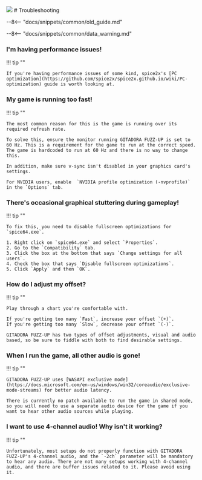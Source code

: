 <img class="header-logo" src="/img/bemani/gitadora/fuzzup/logo.webp">
# Troubleshooting

--8<-- "docs/snippets/common/old_guide.md"

--8<-- "docs/snippets/common/data_warning.md"

### I'm having performance issues!

!!! tip ""

	If you're having performance issues of some kind, spice2x's [PC optimization](https://github.com/spice2x/spice2x.github.io/wiki/PC-optimization) guide is worth looking at.

### My game is running too fast!

!!! tip ""

	The most common reason for this is the game is running over its required refresh rate.
	
	To solve this, ensure the monitor running GITADORA FUZZ-UP is set to 60 Hz. This is a requirement for the game to run at the correct speed. The game is hardcoded to run at 60 Hz and there is no way to change this.
	
	In addition, make sure v-sync isn't disabled in your graphics card's settings.
	
	For NVIDIA users, enable  `NVIDIA profile optimization (-nvprofile)` in the `Options` tab.

### There's occasional graphical stuttering during gameplay!

!!! tip ""

	To fix this, you need to disable fullscreen optimizations for `spice64.exe`.

	1. Right click on `spice64.exe` and select `Properties`.
	2. Go to the `Compatibility` tab.
	3. Click the box at the bottom that says `Change settings for all users`.
	4. Check the box that says `Disable fullscreen optimizations`.
	5. Click `Apply` and then `OK`.

### How do I adjust my offset?

!!! tip ""

	Play through a chart you're comfortable with.

	If you're getting too many `Fast`, increase your offset `(+)`.  
	If you're getting too many `Slow`, decrease your offset `(-)`.  

	GITADORA FUZZ-UP has two types of offset adjustments, visual and audio based, so be sure to fiddle with both to find desirable settings.

### When I run the game, all other audio is gone!

!!! tip ""

	GITADORA FUZZ-UP uses [WASAPI exclusive mode](https://docs.microsoft.com/en-us/windows/win32/coreaudio/exclusive-mode-streams) for better audio latency. 
	
	There is currently no patch available to run the game in shared mode, so you will need to use a separate audio device for the game if you want to hear other audio sources while playing.

### I want to use 4-channel audio! Why isn't it working?

!!! tip ""

	Unfortunately, most setups do not properly function with GITADORA FUZZ-UP's 4-channel audio, and the `-2ch` parameter will be mandatory to hear any audio. There are not many setups working with 4-channel audio, and there are buffer issues related to it. Please avoid using it.
